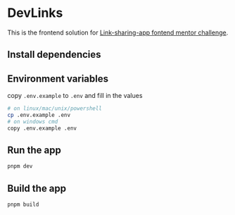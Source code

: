 # DevLinks

This is the frontend solution for [Link-sharing-app fontend mentor challenge](https://www.frontendmentor.io/challenges/linksharing-app-Fbt7yweGsT).

## Install dependencies

## Environment variables

copy `.env.example` to `.env` and fill in the values

```bash
# on linux/mac/unix/powershell
cp .env.example .env
# on windows cmd
copy .env.example .env
```

## Run the app

```bash
pnpm dev
```

## Build the app

```bash
pnpm build
```
